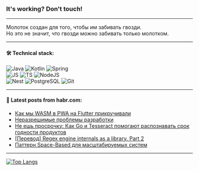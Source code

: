 ### It's working? Don't touch!

---
Молоток создан для того, чтобы им забивать гвозди. <br>
Но это не значит, что гвозди можно забивать только молотком.

---

#### 🛠️ Technical stack:

![Java](https://img.shields.io/badge/Java-informational?logo=Oracle&style=flat&logoColor=white&color=FF4500)
![Kotlin](https://img.shields.io/badge/Kotlin-informational?logo=Kotlin&style=flat&logoColor=white&color=774D97)
![Spring](https://img.shields.io/badge/SpringBoot-informational?logo=SpringBoot&style=flat&logoColor=white&color=6DB33F) <br>
![JS](https://img.shields.io/badge/JS-informational?logo=javaScript&style=flat&logoColor=black&color=F7Df1E)
![TS](https://img.shields.io/badge/TypeScript-informational?logo=typeScript&style=flat&logoColor=black&color=0667A8)
![NodeJS](https://img.shields.io/badge/NodeJS-informational?logo=node.js&style=flat&logoColor=white&color=70A760) <br>
![Nest](https://img.shields.io/badge/NestJS-informational?logo=NestJS&style=flat&logoColor=white&color=E0234E)
![PostgreSQL](https://img.shields.io/badge/PostgreSQL-informational?logo=PostgreSQL&style=flat&logoColor=white&color=DAA520)
![Git](https://img.shields.io/badge/Git-informational?logo=git&style=flat&logoColor=white&color=778899)

___

#### 💬 Latest posts from habr.com:

<!-- BLOG-POST-LIST:START -->
- [Как мы WASM в PWA на Flutter прикручивали](https://habr.com/ru/articles/749208/?utm_source=habrahabr&utm_medium=rss&utm_campaign=749208)
- [Неразрешимые проблемы разработки](https://habr.com/ru/articles/749206/?utm_source=habrahabr&utm_medium=rss&utm_campaign=749206)
- [Не ешь просрочку: Как Go и Tesseract помогают распознавать срок годности продуктов](https://habr.com/ru/articles/749218/?utm_source=habrahabr&utm_medium=rss&utm_campaign=749218)
- [[Перевод] Regex engine internals as a library. Part 2](https://habr.com/ru/articles/749124/?utm_source=habrahabr&utm_medium=rss&utm_campaign=749124)
- [Паттерн Space-Based для масштабируемых систем](https://habr.com/ru/companies/otus/articles/749036/?utm_source=habrahabr&utm_medium=rss&utm_campaign=749036)
<!-- BLOG-POST-LIST:END -->

---
[![Top Langs](https://github-readme-stats-git-master-advtsetting-gmailcom.vercel.app/api/top-langs/?username=zloylis&langs_count=10&hide_title=false&title_color=e6edf3&size_weight=0.5&count_weight=0.5&layout=compact&hide_border=true&theme=dracula)](https://github.com/zloylis)

<!-- ![GitHub stats](https://github-readme-stats-git-master-advtsetting-gmailcom.vercel.app/api?username=zloylis&show_icons=true&hide_border=true&theme=dracula&hide_title=true&include_all_commits=true&count_private=true&hide=contribs&hide_rank=true) -->
